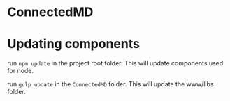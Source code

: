 # ConnectedMD

# Updating components
run `npm update` in the project root folder. This will update components used for node.

run `gulp update` in the `ConnectedMD` folder. This will update the www/libs folder.

